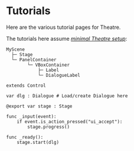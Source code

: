 # Tutorials

Here are the various tutorial pages for Theatre.

The tutorials here assume [_minimal Theatre setup_](minimal_setup/index.md):

```
MyScene
  ├─ Stage
  └─ PanelContainer
        └─ VBoxContainer
            ├─ Label
            └─ DialogueLabel
```

```gdscript
extends Control

var dlg : Dialogue # Load/create Dialogue here

@export var stage : Stage

func _input(event):
    if event.is_action_pressed("ui_accept"):
        stage.progress()

func _ready():
    stage.start(dlg)
```
